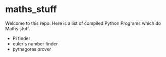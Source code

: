 # maths_stuff

Welcome to this repo.
Here is a list of compiled Python Programs which do Maths stuff.
- Pi finder
- euler's number finder
- pythagoras prover